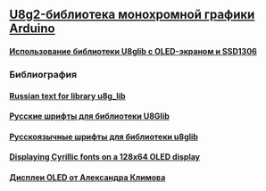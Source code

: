 ## [U8g2-библиотека монохромной графики Arduino](https://github.com/olikraus/U8g2_Arduino/tree/master)

#### [Использование библиотеки U8glib с OLED-экраном и SSD1306](https://arduinoplus.ru/u8glib-oled-ekran-i-ssd1306/)

### Библиография

#### [Russian text for library u8g_lib](https://github.com/ogneyar/RussianText_u8g/tree/master)

#### [Русские шрифты для библиотеки U8Glib](https://arduino.ru/forum/programmirovanie/russkie-shrifty-dlya-biblioteki-u8glib)

#### [Русскоязычные шрифты для библиотеки u8glib](https://microsin.ru/programming/avr/u8glib-russian-fonts.html)

#### [Displaying Cyrillic fonts on a 128x64 OLED display](https://www.ojisanseiuchi.com/2018/03/29/displaying-cyrillic-fonts-on-a-128x64-oled-display/)

#### [Дисплеи OLED от Александра Климова](https://developer.alexanderklimov.ru/arduino/oled-display.php)
